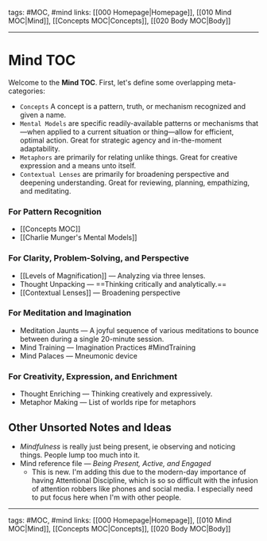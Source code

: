 tags: #MOC, #mind 
links: [[000 Homepage|Homepage]], [[010 Mind MOC|Mind]], [[Concepts MOC|Concepts]], [[020 Body MOC|Body]]

---
# Mind TOC
Welcome to the **Mind TOC**. First, let's define some overlapping meta-categories:

-   `Concepts` A concept is a pattern, truth, or mechanism recognized and given a name.
-   `Mental Models` are specific readily-available patterns or mechanisms that—when applied to a current situation or thing—allow for efficient, optimal action. Great for strategic agency and in-the-moment adaptability.
-   `Metaphors` are primarily for relating unlike things. Great for creative expression and a means unto itself.
-   `Contextual Lenses` are primarily for broadening perspective and deepening understanding. Great for reviewing, planning, empathizing, and meditating. 

### For Pattern Recognition
-   [[Concepts MOC]]
-   [[Charlie Munger's Mental Models]]

### For Clarity, Problem-Solving, and Perspective
-   [[Levels of Magnification]] — Analyzing via three lenses.
-   Thought Unpacking — ==Thinking critically and analytically.==
-   [[Contextual Lenses]] — Broadening perspective

### For Meditation and Imagination
-   Meditation Jaunts — A joyful sequence of various meditations to bounce between during a single 20-minute session. 
-   Mind Training — Imagination Practices #MindTraining
-   Mind Palaces — Mneumonic device

### For Creativity, Expression, and Enrichment
-   Thought Enriching — Thinking creatively and expressively.
-   Metaphor Making — List of worlds ripe for metaphors

## Other Unsorted Notes and Ideas
- *Mindfulness* is really just being present, ie observing and noticing things. People lump too much into it.
- Mind reference file — *Being Present, Active, and Engaged*
  - This is new. I'm adding this due to the modern-day importance of having Attentional Discipline, which is so so difficult with the infusion of attention robbers like phones and social media. I especially need to put focus here when I'm with other people.
    
---
tags: #MOC, #mind 
links: [[000 Homepage|Homepage]], [[010 Mind MOC|Mind]], [[Concepts MOC|Concepts]], [[020 Body MOC|Body]]
